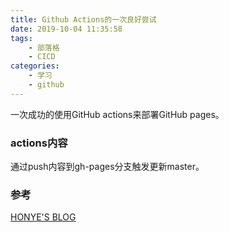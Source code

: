 ```yaml
---
title: Github Actions的一次良好尝试
date: 2019-10-04 11:35:58
tags:
    - 部落格
    - CICD
categories:
    - 学习
    - github
---
```


一次成功的使用GitHub actions来部署GitHub pages。
<!--more-->

### actions内容

通过push内容到gh-pages分支触发更新master。  

### 参考
[HONYE'S BLOG](https://honye.github.io/posts/eaaf4b45.html)